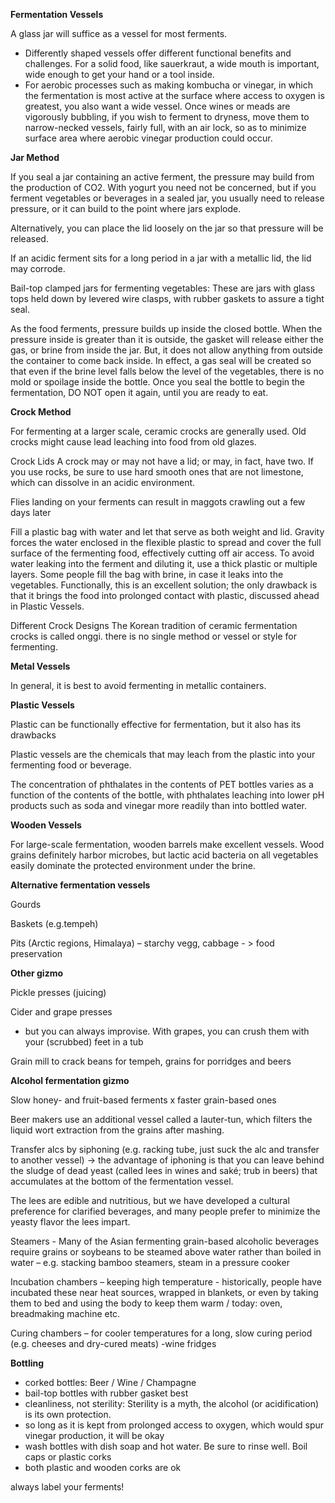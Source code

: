 **Fermentation Vessels**

A glass jar will suffice as a vessel for most ferments.
 
* Differently shaped vessels offer different functional benefits and challenges. For a solid food, like sauerkraut, 
a wide mouth is important, wide enough to get your hand or a tool inside.
* For aerobic processes such as making kombucha or vinegar, in which the fermentation is most active at the surface 
where access to oxygen is greatest, you also want a wide vessel. Once wines or meads are vigorously bubbling, if you 
wish to ferment to dryness, move them to narrow-necked vessels, fairly full, with an air lock, so as to minimize surface 
area where aerobic vinegar production could occur.

**Jar Method**

If you seal a jar containing an active ferment, the pressure may build from the production of CO2. With yogurt you need 
not be concerned, but if you ferment vegetables or beverages in a sealed jar, you usually need to release pressure, or 
it can build to the point where jars explode.
 
Alternatively, you can place the lid loosely on the jar so that pressure will be released.
 
If an acidic ferment sits for a long period in a jar with a metallic lid, the lid may corrode.
 
Bail-top clamped jars for fermenting vegetables: These are jars with glass tops held down by levered wire clasps, with rubber
gaskets to assure a tight seal.
 
As the food ferments, pressure builds up inside the closed bottle. When the pressure inside is greater than it is outside, 
the gasket will release either the gas, or brine from inside the jar. But, it does not allow anything from outside the
container to come back inside. In effect, a gas seal will be created so that even if the brine level falls below the
level of the vegetables, there is no mold or spoilage inside the bottle. Once you seal the bottle to begin the fermentation, 
DO NOT open it again, until you are ready to eat.


**Crock Method**

For fermenting at a larger scale, ceramic crocks are generally used.
Old crocks might cause lead leaching into food from old glazes.

Crock Lids
A crock may or may not have a lid; or may, in fact, have two.
If you use rocks, be sure to use hard smooth ones that are not limestone, which can dissolve in an acidic environment.
 
Flies landing on your ferments can result in maggots crawling out a few days later
 
Fill a plastic bag with water and let that serve as both weight and lid. Gravity forces the water enclosed in the flexible plastic to spread and cover the full surface of the fermenting food, effectively cutting off air access.
To avoid water leaking into the ferment and diluting it, use a thick plastic or multiple layers. Some people fill the bag with brine, in case it leaks into the vegetables.
Functionally, this is an excellent solution; the only drawback is that it brings the food into prolonged contact with plastic, discussed ahead in Plastic Vessels.


Different Crock Designs
The Korean tradition of ceramic fermentation crocks is called onggi.
there is no single method or vessel or style for fermenting.

**Metal Vessels**

In general, it is best to avoid fermenting in metallic containers.

**Plastic Vessels**

Plastic can be functionally effective for fermentation, but it also has its drawbacks
 
Plastic vessels are the chemicals that may leach from the plastic into your fermenting food or beverage.
 
The concentration of phthalates in the contents of PET bottles varies as a function of the contents of the bottle, 
with phthalates leaching into lower pH products such as soda and vinegar more readily than into bottled water.

**Wooden Vessels**

For large-scale fermentation, wooden barrels make excellent vessels.
Wood grains definitely harbor microbes, but lactic acid bacteria on all vegetables easily dominate the protected environment under the brine.


**Alternative fermentation vessels**

Gourds

Baskets (e.g.tempeh)

Pits (Arctic regions, Himalaya) – starchy vegg, cabbage - > food preservation


**Other gizmo**

Pickle presses (juicing)

Cider and grape presses

- but you can always improvise. With grapes, you can crush them with your (scrubbed) feet in a tub

Grain mill to crack beans for tempeh, grains for porridges and beers


**Alcohol fermentation gizmo**

Slow honey- and fruit-based ferments x faster grain-based ones

Beer makers use an additional vessel called a lauter-tun, which filters the liquid wort extraction from the grains 
after mashing.

Transfer alcs by siphoning (e.g. racking tube, just suck the alc and transfer to another vessel) -> the advantage of 
iphoning is that you can leave behind the sludge of dead yeast (called lees in wines and saké; trub in beers) 
that accumulates at the bottom of the fermentation vessel.

The lees are edible and nutritious, but we have developed a cultural preference for clarified beverages, and many people 
prefer to minimize the yeasty flavor the lees impart.

Steamers - Many of the Asian fermenting grain-based alcoholic beverages require grains or soybeans to be steamed above 
water rather than boiled in water – e.g. stacking bamboo steamers, steam in a pressure cooker

Incubation chambers – keeping high temperature - historically, people have incubated these near heat sources, wrapped in blankets, or even by taking them to bed and using the body to keep them warm / today: oven, breadmaking machine etc.

Curing chambers – for cooler temperatures for a long, slow curing period (e.g. cheeses and dry-cured meats)
-wine fridges

**Bottling**

- corked bottles: Beer / Wine / Champagne
- bail-top bottles with rubber gasket best
- cleanliness, not sterility: Sterility is a myth, the alcohol (or acidification) is its own protection.
- so long as it is kept from prolonged access to oxygen, which would spur vinegar production, it will be okay
- wash bottles with dish soap and hot water. Be sure to rinse well. Boil caps or
plastic corks
- both plastic and wooden corks are ok

always label your ferments!
